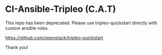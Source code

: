 CI-Ansible-Tripleo (C.A.T)
==========================

This repo has been deprecated.  Please use tripleo-quickstart directly with
custom ansible roles.

https://github.com/openstack/tripleo-quickstart

Thank you!
